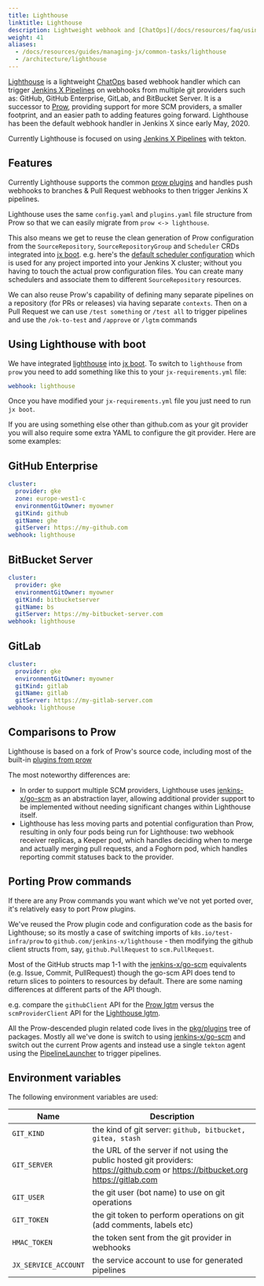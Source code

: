 ```yaml
---
title: Lighthouse
linktitle: Lighthouse
description: Lightweight webhook and [ChatOps](/docs/resources/faq/using/chatops/) handling for multiple Git providers
weight: 41
aliases:
  - /docs/resources/guides/managing-jx/common-tasks/lighthouse
  - /architecture/lighthouse
---
```


[Lighthouse](https://github.com/jenkins-x/lighthouse) is a lightweight [ChatOps](/docs/resources/faq/using/chatops/) based webhook handler which can trigger [Jenkins X Pipelines](/about/concepts/jenkins-x-pipelines/) on webhooks from multiple git providers such as: GitHub, GitHub Enterprise, GitLab, and BitBucket Server. It is a successor to [Prow](/docs/reference/components/prow/), providing support for more SCM providers, a smaller footprint, and an easier path to adding features going forward. Lighthouse has been the default webhook handler in Jenkins X since early May, 2020.

Currently Lighthouse is focused on using [Jenkins X Pipelines](/about/concepts/jenkins-x-pipelines/) with tekton.
## Features

Currently Lighthouse supports the common [prow plugins](https://github.com/jenkins-x/lighthouse/tree/master/pkg/prow/plugins) and handles push webhooks to branches & Pull Request webhooks to then trigger Jenkins X pipelines.

Lighthouse uses the same `config.yaml` and `plugins.yaml` file structure from Prow so that we can easily migrate from `prow <-> lighthouse`.

This also means we get to reuse the clean generation of Prow configuration from the `SourceRepository`, `SourceRepositoryGroup` and `Scheduler` CRDs integrated into [jx boot](/docs/reference/boot/). e.g. here's the [default scheduler configuration](https://github.com/jenkins-x/jenkins-x-boot-config/blob/master/env/templates/default-scheduler.yaml) which is used for any project imported into your Jenkins X cluster; without you having to touch the actual prow configuration files. You can create many schedulers and associate them to different `SourceRepository` resources.

We can also reuse Prow's capability of defining many separate pipelines on a repository (for PRs or releases) via having separate `contexts`. Then on a Pull Request we can use `/test something` or `/test all` to trigger pipelines and use the `/ok-to-test` and `/approve` or `/lgtm` commands


## Using Lighthouse with boot

We have integrated [lighthouse](https://github.com/jenkins-x/lighthouse) into [jx boot](/docs/reference/boot/). To switch to `lighthouse` from `prow` you need to add something like this to your `jx-requirements.yml` file:

```yaml
webhook: lighthouse
```

Once you have modified your `jx-requirements.yml` file you just need to run `jx boot`.

If you are using something else other than github.com as your git provider you will also require some extra YAML to configure the git provider. Here are some examples:

## GitHub Enterprise

```yaml
cluster:
  provider: gke
  zone: europe-west1-c
  environmentGitOwner: myowner
  gitKind: github
  gitName: ghe
  gitServer: https://my-github.com
webhook: lighthouse
```

## BitBucket Server

```yaml
cluster:
  provider: gke
  environmentGitOwner: myowner
  gitKind: bitbucketserver
  gitName: bs
  gitServer: https://my-bitbucket-server.com
webhook: lighthouse
```

## GitLab

```yaml
cluster:
  provider: gke
  environmentGitOwner: myowner
  gitKind: gitlab
  gitName: gitlab
  gitServer: https://my-gitlab-server.com
webhook: lighthouse
```

## Comparisons to Prow

Lighthouse is based on a fork of Prow's source code, including most of the built-in [plugins from prow](https://github.com/jenkins-x/lighthouse/tree/master/pkg/plugins)

The most noteworthy differences are:

* In order to support multiple SCM providers, Lighthouse uses [jenkins-x/go-scm](https://github.com/jenkins-x/go-scm) as an abstraction layer, allowing additional provider support to be implemented without needing significant changes within Lighthouse itself.
* Lighthouse has less moving parts and potential configuration than Prow, resulting in only four pods being run for Lighthouse: two webhook receiver replicas, a Keeper pod, which handles deciding when to merge and actually merging pull requests, and a Foghorn pod, which handles reporting commit statuses back to the provider.

## Porting Prow commands

If there are any Prow commands you want which we've not yet ported over, it's relatively easy to port Prow plugins.

We've reused the Prow plugin code and configuration code as the basis for Lighthouse; so its mostly a case of switching imports of `k8s.io/test-infra/prow` to `github.com/jenkins-x/lighthouse` - then modifying the github client structs from, say, `github.PullRequest` to `scm.PullRequest`.

Most of the GitHub structs map 1-1 with the [jenkins-x/go-scm](https://github.com/jenkins-x/go-scm) equivalents (e.g. Issue, Commit, PullRequest) though the go-scm API does tend to return slices to pointers to resources by default. There are some naming differences at different parts of the API though.

e.g. compare the `githubClient` API for the [Prow lgtm](https://github.com/kubernetes/test-infra/blob/344024d30165cda6f4691cc178f25b16f1a1f5af/prow/plugins/lgtm/lgtm.go#L134-L150) versus the `scmProviderClient` API for the [Lighthouse lgtm](https://github.com/jenkins-x/lighthouse/blob/b2090082db828fb2d4c11095c5e59bf4a828c8de/pkg/plugins/lgtm/lgtm.go#L135-L151).

All the Prow-descended plugin related code lives in the [pkg/plugins](https://github.com/jenkins-x/lighthouse/tree/master/pkg/plugins) tree of packages. Mostly all we've done is switch to using [jenkins-x/go-scm](https://github.com/jenkins-x/go-scm) and switch out the current Prow agents and instead use a single `tekton` agent using the [PipelineLauncher](https://github.com/jenkins-x/lighthouse/blob/master/pkg/launcher/interface.go#L12) to trigger pipelines.


## Environment variables

The following environment variables are used:

| Name  |  Description |
| ------------- | ------------- |
| `GIT_KIND` | the kind of git server: `github, bitbucket, gitea, stash` |
| `GIT_SERVER` | the URL of the server if not using the public hosted git providers: https://github.com or https://bitbucket.org https://gitlab.com |
| `GIT_USER` | the git user (bot name) to use on git operations |
| `GIT_TOKEN` | the git token to perform operations on git (add comments, labels etc) |
| `HMAC_TOKEN` | the token sent from the git provider in webhooks |
| `JX_SERVICE_ACCOUNT` | the service account to use for generated pipelines |
